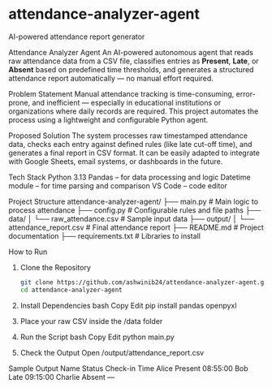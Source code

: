 # attendance-analyzer-agent
AI-powered attendance report generator

Attendance Analyzer Agent
An AI-powered autonomous agent that reads raw attendance data from a CSV file, classifies entries as **Present**, **Late**, or **Absent** based on predefined time thresholds, and generates a structured attendance report automatically — no manual effort required.

Problem Statement
Manual attendance tracking is time-consuming, error-prone, and inefficient — especially in educational institutions or organizations where daily records are required. This project automates the process using a lightweight and configurable Python agent.

Proposed Solution
The system processes raw timestamped attendance data, checks each entry against defined rules (like late cut-off time), and generates a final report in CSV format. It can be easily adapted to integrate with Google Sheets, email systems, or dashboards in the future.

Tech Stack
Python 3.13
Pandas – for data processing and logic
Datetime module – for time parsing and comparison
VS Code – code editor

Project Structure
attendance-analyzer-agent/
├── main.py # Main logic to process attendance
├── config.py # Configurable rules and file paths
├── data/
│ └── raw_attendance.csv # Sample input data
├── output/
│ └── attendance_report.csv # Final attendance report
├── README.md # Project documentation
├── requirements.txt # Libraries to install

How to Run

1. Clone the Repository
   ```bash
   git clone https://github.com/ashwinib24/attendance-analyzer-agent.git
   cd attendance-analyzer-agent

2. Install Dependencies
bash
Copy
Edit
pip install pandas openpyxl

3. Place your raw CSV inside the /data folder

4. Run the Script
bash
Copy
Edit
python main.py

5. Check the Output
Open /output/attendance_report.csv

Sample Output
Name	   Status	   Check-in Time
Alice	   Present	   08:55:00
Bob	     Late	       09:15:00
Charlie	 Absent	        —

